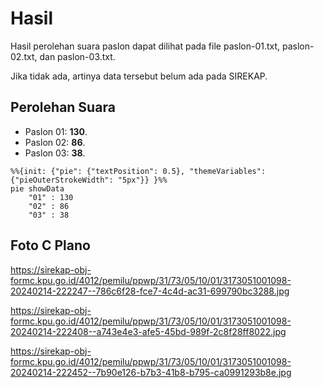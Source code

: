 # Hasil

Hasil perolehan suara paslon dapat dilihat pada file paslon-01.txt, paslon-02.txt, dan paslon-03.txt.

Jika tidak ada, artinya data tersebut belum ada pada SIREKAP.

## Perolehan Suara

 * Paslon 01: **130**.
 * Paslon 02: **86**.
 * Paslon 03: **38**.

```mermaid
%%{init: {"pie": {"textPosition": 0.5}, "themeVariables": {"pieOuterStrokeWidth": "5px"}} }%%
pie showData
    "01" : 130
    "02" : 86
    "03" : 38
```
## Foto C Plano

https://sirekap-obj-formc.kpu.go.id/4012/pemilu/ppwp/31/73/05/10/01/3173051001098-20240214-222247--786c6f28-fce7-4c4d-ac31-699790bc3288.jpg

https://sirekap-obj-formc.kpu.go.id/4012/pemilu/ppwp/31/73/05/10/01/3173051001098-20240214-222408--a743e4e3-afe5-45bd-989f-2c8f28ff8022.jpg

https://sirekap-obj-formc.kpu.go.id/4012/pemilu/ppwp/31/73/05/10/01/3173051001098-20240214-222452--7b90e126-b7b3-41b8-b795-ca0991293b8e.jpg
